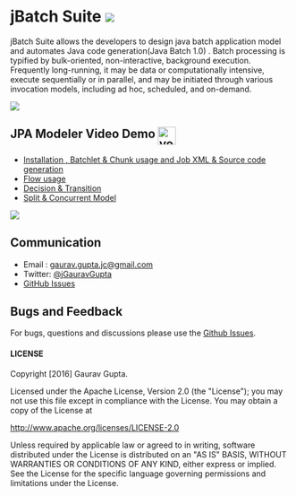 

# jBatch Suite [![][license img]][license]

jBatch Suite allows the developers to design java batch application model and automates Java code generation(Java Batch 1.0) . Batch processing is typified by bulk-oriented, non-interactive, background execution. Frequently long-running, it may be data or computationally intensive, execute sequentially or in parallel, and may be initiated through various invocation models, including ad hoc, scheduled, and on-demand. 

<img src="http://plugins.netbeans.org/data/images/1403118310_p1.png">

## JPA Modeler Video Demo <img src="https://forrst-live.s3.amazonaws.com/posts/snaps/111179/large.png?1317425412" alt="youtube" style="vertical-align:top;width:32px;height:32px;"></a></h2>
 - [Installation , Batchlet & Chunk usage and Job XML & Source code generation](https://www.youtube.com/watch?v=bQt_mtH5Gd8&feature=youtu.be)
 - [Flow usage](https://www.youtube.com/watch?v=YXKcpnTxqz4)
 - [Decision & Transition](https://www.youtube.com/watch?v=2SRhE-wIgm4)
 - [Split & Concurrent Model](https://www.youtube.com/watch?v=VV4V0UrxFSA)
 
 
<img src="http://plugins.netbeans.org/data/images/1405488760_1403118310_p2.png">
 

## Communication

- Email : [gaurav.gupta.jc@gmail.com](mailto:gaurav.gupta.jc@gmail.com)
- Twitter: [@jGauravGupta](http://twitter.com/jGauravGupta)
- [GitHub Issues](https://github.com/jGauravGupta/jbatchsuite/issues)


## Bugs and Feedback

For bugs, questions and discussions please use the [Github Issues](https://github.com/jGauravGupta/jbatchsuite/issues).

 
#### LICENSE

Copyright [2016] Gaurav Gupta.

Licensed under the Apache License, Version 2.0 (the "License");
you may not use this file except in compliance with the License.
You may obtain a copy of the License at

<http://www.apache.org/licenses/LICENSE-2.0>

Unless required by applicable law or agreed to in writing, software
distributed under the License is distributed on an "AS IS" BASIS,
WITHOUT WARRANTIES OR CONDITIONS OF ANY KIND, either express or implied.
See the License for the specific language governing permissions and
limitations under the License.


[license]:LICENSE-2.0.txt
[license img]:https://img.shields.io/badge/License-Apache%202-blue.svg
